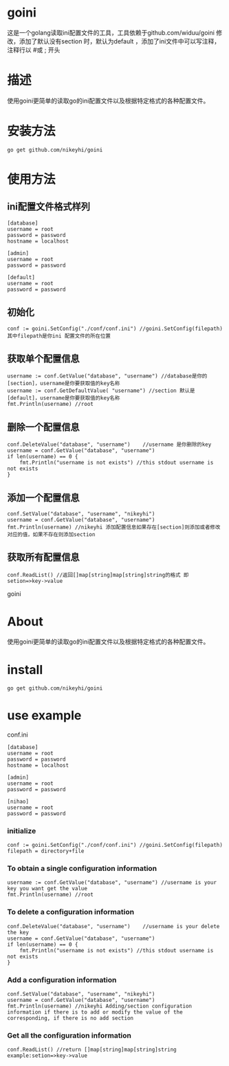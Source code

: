 # goini
这是一个golang读取ini配置文件的工具，工具依赖于github.com/widuu/goini 修改，添加了默认没有section 时，默认为default ，添加了ini文件中可以写注释，注释行以 #或 ;  开头

# 描述

使用goini更简单的读取go的ini配置文件以及根据特定格式的各种配置文件。

# 安装方法
```
go get github.com/nikeyhi/goini
```
# 使用方法

## ini配置文件格式样列
```
[database]
username = root
password = password
hostname = localhost

[admin]
username = root
password = password

[default]
username = root
password = password
```

## 初始化
```
conf := goini.SetConfig("./conf/conf.ini") //goini.SetConfig(filepath) 其中filepath是你ini 配置文件的所在位置
```
## 获取单个配置信息
```
username := conf.GetValue("database", "username") //database是你的[section]，username是你要获取值的key名称
username := conf.GetDefaultValue( "username") //section 默认是 [default]，username是你要获取值的key名称
fmt.Println(username) //root
```

## 删除一个配置信息
```
conf.DeleteValue("database", "username")    //username 是你删除的key
username = conf.GetValue("database", "username")
if len(username) == 0 {
    fmt.Println("username is not exists") //this stdout username is not exists
}
```

## 添加一个配置信息
```
conf.SetValue("database", "username", "nikeyhi")
username = conf.GetValue("database", "username")
fmt.Println(username) //nikeyhi 添加配置信息如果存在[section]则添加或者修改对应的值，如果不存在则添加section
```

## 获取所有配置信息
```
conf.ReadList() //返回[]map[string]map[string]string的格式 即setion=>key->value
```
goini

# About
使用goini更简单的读取go的ini配置文件以及根据特定格式的各种配置文件。
# install
```
go get github.com/nikeyhi/goini
```
# use example<br/>
conf.ini
```
[database]
username = root
password = password
hostname = localhost

[admin]
username = root
password = password

[nihao]
username = root
password = password
```
### initialize
```
conf := goini.SetConfig("./conf/conf.ini") //goini.SetConfig(filepath) filepath = directory+file
```
### To obtain a single configuration information
```
username := conf.GetValue("database", "username") //username is your key you want get the value
fmt.Println(username) //root
```
### To delete a configuration information
```
conf.DeleteValue("database", "username")    //username is your delete the key
username = conf.GetValue("database", "username")
if len(username) == 0 {
    fmt.Println("username is not exists") //this stdout username is not exists
}
```
### Add a configuration information
```
conf.SetValue("database", "username", "nikeyhi")
username = conf.GetValue("database", "username")
fmt.Println(username) //nikeyhi Adding/section configuration information if there is to add or modify the value of the corresponding, if there is no add section
```
### Get all the configuration information
```
conf.ReadList() //return []map[string]map[string]string  example:setion=>key->value
```
